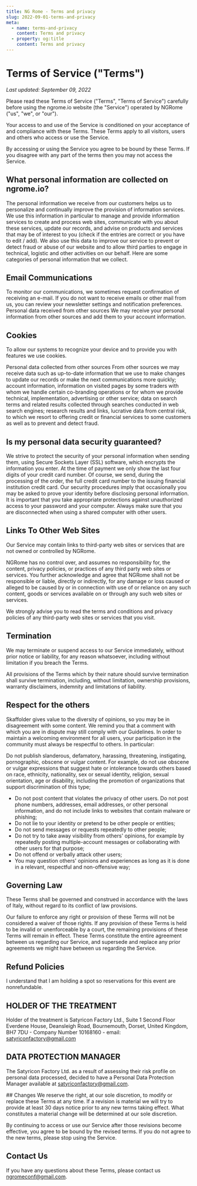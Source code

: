```yaml
---
title: NG Rome - Terms and privacy
slug: 2022-09-01-terms-and-privacy
meta:
  - name: terms-and-privacy
    content: Terms and privacy
  - property: og:title
    content: Terms and privacy
---
```


# Terms of Service ("Terms")

*Last updated: September 09, 2022*

Please read these Terms of Service ("Terms", "Terms of Service") carefully before using the ngrome.io website (the "Service") operated by NGRome ("us", "we", or "our").

Your access to and use of the Service is conditioned on your acceptance of and compliance with these Terms. These Terms apply to all visitors, users and others who access or use the Service.

By accessing or using the Service you agree to be bound by these Terms. If you disagree with any part of the terms then you may not access the Service.


## What personal information are collected on ngrome.io?

The personal information we receive from our customers helps us to personalize and continually improve the provision of information services. We use this information in particular to manage and provide information services to create and process web sites, communicate with you about these services, update our records, and advise on products and services that may be of interest to you (check if the entries are correct or you have to edit / add). We also use this data to improve our service to prevent or detect fraud or abuse of our website and to allow third parties to engage in technical, logistic and other activities on our behalf. Here are some categories of personal information that we collect.

## Email Communications

To monitor our communications, we sometimes request confirmation of receiving an e-mail. If you do not want to receive emails or other mail from us, you can review your newsletter settings and notification preferences. Personal data received from other sources We may receive your personal information from other sources and add them to your account information.


## Cookies
To allow our systems to recognize your device and to provide you with features we use cookies.

Personal data collected from other sources
From other sources we may receive data such as up-to-date information that we use to make changes to update our records or make the next communications more quickly; account information, information on visited pages by some traders with whom we handle certain co-branding operations or for whom we provide technical, implementation, advertising or other service; data on search terms and related results collected through searches conducted in web search engines; research results and links, lucrative data from central risk, to which we resort to offering credit or financial services to some customers as well as to prevent and detect fraud.


## Is my personal data security guaranteed?
We strive to protect the security of your personal information when sending them, using Secure Sockets Layer (SSL) software, which encrypts the information you enter. At the time of payment we only show the last four digits of your credit card number. Of course, we send, during the processing of the order, the full credit card number to the issuing financial institution credit card. Our security procedures imply that occasionally you may be asked to prove your identity before disclosing personal information. It is important that you take appropriate protections against unauthorized access to your password and your computer. Always make sure that you are disconnected when using a shared computer with other users.


## Links To Other Web Sites
Our Service may contain links to third-party web sites or services that are not owned or controlled by NGRome.

NGRome has no control over, and assumes no responsibility for, the content, privacy policies, or practices of any third party web sites or services. You further acknowledge and agree that NGRome shall not be responsible or liable, directly or indirectly, for any damage or loss caused or alleged to be caused by or in connection with use of or reliance on any such content, goods or services available on or through any such web sites or services.

We strongly advise you to read the terms and conditions and privacy policies of any third-party web sites or services that you visit.


## Termination
We may terminate or suspend access to our Service immediately, without prior notice or liability, for any reason whatsoever, including without limitation if you breach the Terms.

All provisions of the Terms which by their nature should survive termination shall survive termination, including, without limitation, ownership provisions, warranty disclaimers, indemnity and limitations of liability.


## Respect for the others
Skaffolder gives value to the diversity of opinions, so you may be in disagreement with some content. We remind you that a comment with which you are in dispute may still comply with our Guidelines. In order to maintain a welcoming environment for all users, your participation in the community must always be respectful to others. In particular:

Do not publish slanderous, defamatory, harassing, threatening, instigating, pornographic, obscene or vulgar content. For example, do not use obscene or vulgar expressions that suggest hate or intolerance towards others based on race, ethnicity, nationality, sex or sexual identity, religion, sexual orientation, age or disability, including the promotion of organizations that support discrimination of this type;

- Do not post content that violates the privacy of other users. Do not post phone numbers, addresses, email addresses, or other personal information, and do not include links to websites that contain malware or phishing;
- Do not lie to your identity or pretend to be other people or entities;
- Do not send messages or requests repeatedly to other people;
- Do not try to take away visibility from others' opinions, for example by repeatedly posting multiple-account messages or collaborating with other users for that purpose;
- Do not offend or verbally attack other users;
- You may question others' opinions and experiences as long as it is done in a relevant, respectful and non-offensive way;

## Governing Law
These Terms shall be governed and construed in accordance with the laws of Italy, without regard to its conflict of law provisions.

Our failure to enforce any right or provision of these Terms will not be considered a waiver of those rights. If any provision of these Terms is held to be invalid or unenforceable by a court, the remaining provisions of these Terms will remain in effect. These Terms constitute the entire agreement between us regarding our Service, and supersede and replace any prior agreements we might have between us regarding the Service.

## Refund Policies
I understand that I am holding a spot so reservations for this event are nonrefundable.


## HOLDER OF THE TREATMENT
Holder of the treatment is Satyricon Factory Ltd., Suite 1 Second Floor Everdene House, Deansleigh Road, Bournemouth, Dorset, United Kingdom, BH7 7DU - Company Number 10168160 - email: satyriconfactory@gmail.com


## DATA PROTECTION MANAGER
The Satyricon Factory Ltd. as a result of assessing their risk profile on personal data processed, decided to have a Personal Data Protection Manager available at satyriconfactory@gmail.com.


## Changes
We reserve the right, at our sole discretion, to modify or replace these Terms at any time. If a revision is material we will try to provide at least 30 days notice prior to any new terms taking effect. What constitutes a material change will be determined at our sole discretion.

By continuing to access or use our Service after those revisions become effective, you agree to be bound by the revised terms. If you do not agree to the new terms, please stop using the Service.


## Contact Us
If you have any questions about these Terms, please contact us ngromeconf@gmail.com.


